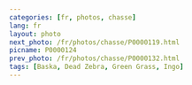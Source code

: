 ```yaml
---
categories: [fr, photos, chasse]
lang: fr
layout: photo
next_photo: /fr/photos/chasse/P0000119.html
picname: P0000124
prev_photo: /fr/photos/chasse/P0000132.html
tags: [Baska, Dead Zebra, Green Grass, Ingo]
---
```

